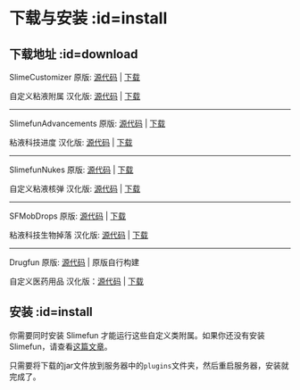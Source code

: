 # 下载与安装 :id=install

## 下载地址 :id=download

SlimeCustomizer 原版: [源代码](https://github.com/NCBPFluffyBear/SlimeCustomizer) | [下载](https://thebusybiscuit.github.io/builds/NCBPFluffyBear/SlimeCustomizer/master/)

自定义粘液附属 汉化版: [源代码](https://github.com/SlimefunGuguProject/SlimeCustomizer) | [下载](https://builds.guizhanss.net/SlimefunGuguProject/SlimeCustomizer/master)

---

SlimefunAdvancements 原版: [源代码](https://github.com/qwertyuioplkjhgfd/SlimefunAdvancements) | [下载](https://thebusybiscuit.github.io/builds/qwertyuioplkjhgfd/SlimefunAdvancements/main/)

粘液科技进度 汉化版: [源代码](https://github.com/SlimefunGuguProject/SlimefunAdvancements) | [下载](https://builds.guizhanss.net/ybw0014/SlimefunAdvancements-CN/main)

---

SlimefunNukes 原版: [源代码](https://github.com/lofi-enjoyer/SlimefunNukes) | [下载](https://github.com/lofi-enjoyer/SlimefunNukes/releases)

自定义粘液核弹 汉化版: [源代码](https://github.com/SlimefunGuguProject/SlimefunNukes) | [下载](https://builds.guizhanss.net/SlimefunGuguProject/SlimefunNukes/master)

---

SFMobDrops 原版: [源代码](https://github.com/WalshyDev/SFMobDrops) | [下载](https://thebusybiscuit.github.io/builds/WalshyDev/SFMobDrops/main/)

粘液科技生物掉落 汉化版: [源代码](https://github.com/SlimefunGuguProject/SFMobDrops) | [下载](https://builds.guizhanss.net/SlimefunGuguProject/SFMobDrops/main)

---

Drugfun 原版: [源代码](https://github.com/TheSilentPro/Drugfun) | 原版自行构建

自定义医药用品 汉化版：[源代码](https://github.com/SlimefunGuguProject/Drugfun) | [下载](https://builds.guizhanss.net/SlimefunGuguProject/Drugfun/master)

## 安装 :id=install

你需要同时安装 Slimefun 才能运行这些自定义类附属。如果你还没有安装 Slimefun，请查看[这篇文章](https://slimefun-wiki.guizhanss.cn/Installing-Slimefun)。

只需要将下载的jar文件放到服务器中的`plugins`文件夹，然后重启服务器，安装就完成了。
